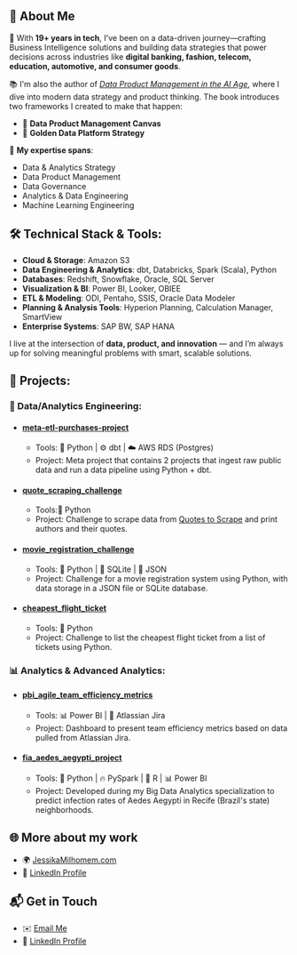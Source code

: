 ## 📖 About Me

🚀 With **19+ years in tech**, I've been on a data-driven journey—crafting Business Intelligence solutions and building data strategies that power decisions across industries like **digital banking, fashion, telecom, education, automotive, and consumer goods**.

📚 I'm also the author of *[Data Product Management in the AI Age](https://jessikamilhomem.com/data-product-management-in-the-ai-age-book)*, where I dive into modern data strategy and product thinking. The book introduces two frameworks I created to make that happen:
* 🎯 **Data Product Management Canvas**
* 🧭 **Golden Data Platform Strategy**

🧠 **My expertise spans**:

* Data & Analytics Strategy
* Data Product Management
* Data Governance
* Analytics & Data Engineering
* Machine Learning Engineering


## 🛠️ Technical Stack & Tools:

* **Cloud & Storage**: Amazon S3
* **Data Engineering & Analytics**: dbt, Databricks, Spark (Scala), Python
* **Databases**: Redshift, Snowflake, Oracle, SQL Server
* **Visualization & BI**: Power BI, Looker, OBIEE
* **ETL & Modeling**: ODI, Pentaho, SSIS, Oracle Data Modeler
* **Planning & Analysis Tools**: Hyperion Planning, Calculation Manager, SmartView
* **Enterprise Systems**: SAP BW, SAP HANA

I live at the intersection of **data, product, and innovation** — and I’m always up for solving meaningful problems with smart, scalable solutions.


## 🔧 Projects:

### 🧱 Data/Analytics Engineering:
* #### [meta-etl-purchases-project](https://github.com/jmilhomem/meta-etl-purchases-project) 
    * Tools: 🐍 Python | ⚙️ dbt | ☁️ AWS RDS (Postgres)
    * Project: Meta project that contains 2 projects that ingest raw public data and run a data pipeline using Python + dbt.

* #### [quote_scraping_challenge](https://github.com/jmilhomem/quote_scraping_challenge) 
    * Tools:🐍 Python  
    * Project: Challenge to scrape data from [Quotes to Scrape](http://quotes.toscrape.com/) and print authors and their quotes.

* ####  [movie_registration_challenge](https://github.com/jmilhomem/movie_registration_challenge) 
    * Tools: 🐍 Python | 💾 SQLite | 📄 JSON  
    * Project: Challenge for a movie registration system using Python, with data storage in a JSON file or SQLite database.

* ####  [cheapest_flight_ticket](https://github.com/jmilhomem/cheapest_flight_ticket) 
    * Tools: 🐍 Python  
    * Project: Challenge to list the cheapest flight ticket from a list of tickets using Python.

### 📊 Analytics & Advanced Analytics:
* #### [pbi_agile_team_efficiency_metrics](https://github.com/jmilhomem/pbi_agile_team_efficiency_metrics) 
    * Tools: 📊 Power BI | 🧩 Atlassian Jira  
    * Project: Dashboard to present team efficiency metrics based on data pulled from Atlassian Jira.

* #### [fia_aedes_aegypti_project](https://github.com/jmilhomem/fia_aedes_aegypti_project) 
    * Tools: 🐍 Python | 🔥 PySpark | 🧪 R | 📊 Power BI  
    * Project: Developed during my Big Data Analytics specialization to predict infection rates of Aedes Aegypti in Recife (Brazil's state) neighborhoods.
  

## 🌐 More about my work
* 🌍 [JessikaMilhomem.com](https://jessikamilhomem.com/)
* 💼 [LinkedIn Profile](https://www.linkedin.com/in/jessikamilhomem/)


## 📬 Get in Touch
* ✉️ [Email Me](jessika.milhomem@gmail.com)
* 📎 [LinkedIn Profile](https://www.linkedin.com/in/jessikamilhomem/)
